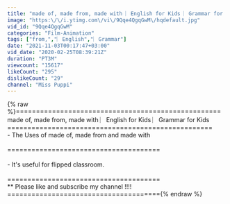 ```yaml
---
title: "made of, made from, made with ︳English for Kids ︳Grammar for Kids"
image: "https:\/\/i.ytimg.com\/vi\/9Qqe4QgqGwM\/hqdefault.jpg"
vid_id: "9Qqe4QgqGwM"
categories: "Film-Animation"
tags: ["from,","︳English","︳Grammar"]
date: "2021-11-03T00:17:47+03:00"
vid_date: "2020-02-25T08:39:21Z"
duration: "PT3M"
viewcount: "15617"
likeCount: "295"
dislikeCount: "29"
channel: "Miss Puppi"
---
```

{% raw %}===================================================<br />made of, made from, made with  ︳English for Kids ︳Grammar for Kids<br />===================================================<br />- The Uses of made of, made from and made with<br /><br />======================================<br /><br />-  It's useful for flipped classroom.<br /><br />======================================<br />** Please like and subscribe my channel !!!!<br />======================================{% endraw %}
